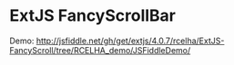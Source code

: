 ExtJS FancyScrollBar
====================

Demo: http://jsfiddle.net/gh/get/extjs/4.0.7/rcelha/ExtJS-FancyScroll/tree/RCELHA_demo/JSFiddleDemo/